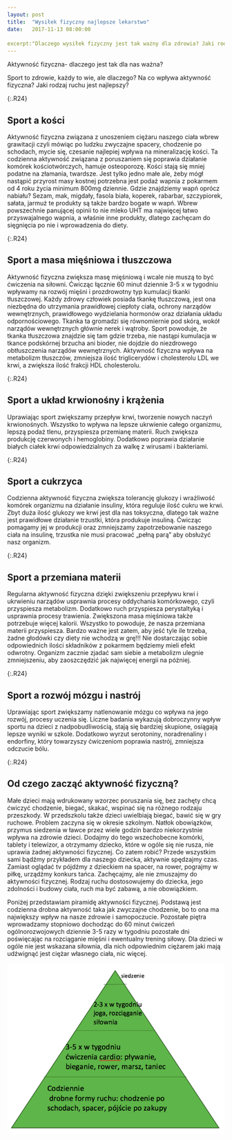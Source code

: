 ```yaml
---
layout: post
title:  "Wysiłek fizyczny najlepsze lekarstwo"
date:   2017-11-13 08:00:00

excerpt:"Dlaczego wysiłek fizyczny jest tak ważny dla zdrowia? Jaki rodzaj sportu i w jakich ilościach jest najlepszy dla nas i naszych dzieci?"
---
```


Aktywność fizyczna- dlaczego jest tak dla nas ważna?

Sport to zdrowie, każdy to wie, ale dlaczego? Na co wpływa aktywność fizyczna? Jaki rodzaj ruchu jest najlepszy?

{:.R24}
## Sport a kości
Aktywność fizyczna związana z unoszeniem ciężaru naszego ciała wbrew grawitacji czyli mówiąc po ludzku zwyczajne spacery, chodzenie po schodach, mycie się, czesanie najlepiej wpływa na mineralizację kości. Ta codzienna aktywność związana z poruszaniem się poprawia działanie komórek kościotwórczych, hamuje osteoporozę. Kości stają się mniej podatne na złamania, twardsze. Jest tylko jedno małe ale, żeby mógł nastąpić przyrost masy kostnej potrzebna jest podaż wapnia z pokarmem od 4 roku życia minimum 800mg dziennie. Gdzie znajdziemy wapń oprócz nabiału? Sezam, mak, migdały, fasola biała, koperek, rabarbar, szczypiorek, sałata, jarmuż te produkty są także bardzo bogate w wapń. Wbrew powszechnie panującej opinii to nie mleko UHT ma najwięcej łatwo przyswajalnego wapnia, a właśnie inne produkty, dlatego zachęcam do sięgnięcia po nie i wprowadzenia do diety.

{:.R24}
## Sport a masa mięśniowa i tłuszczowa
Aktywność fizyczna zwiększa masę mięśniową i wcale nie muszą to być ćwiczenia na siłowni. Ćwicząc łącznie 60 minut dziennie 3-5 x w tygodniu wpływamy na rozwój mięśni i prozdrowotny typ kumulacji tkanki tłuszczowej. Każdy zdrowy człowiek posiada tkankę tłuszczową, jest ona niezbędna do utrzymania prawidłowej ciepłoty ciała, ochrony narządów wewnętrznych, prawidłowego wydzielania hormonów oraz działania układu odpornościowego. Tkanka ta gromadzi się równomiernie pod skórą, wokół narządów wewnętrznych głównie nerek i wątroby. Sport powoduje, że tkanka tłuszczowa znajdzie się tam gdzie trzeba, nie nastąpi kumulacja w tkance podskórnej brzucha ani bioder, nie dojdzie do niezdrowego obtłuszczenia narządów wewnętrznych. Aktywność fizyczna wpływa na metabolizm tłuszczów, zmniejsza ilość triglicerydów i cholesterolu LDL we krwi, a zwiększa ilość frakcji HDL cholesterolu.

{:.R24}
## Sport a układ krwionośny i krążenia
Uprawiając sport zwiększamy przepływ krwi, tworzenie nowych naczyń krwionośnych. Wszystko to wpływa na lepsze ukrwienie całego organizmu, lepszą podaż tlenu, przyspiesza przemianę materii. Ruch zwiększa produkcję czerwonych i hemoglobiny. Dodatkowo poprawia działanie białych ciałek krwi odpowiedzialnych za walkę z wirusami i bakteriami.

{:.R24}
## Sport a cukrzyca 
Codzienna aktywność fizyczna zwiększa tolerancję glukozy i wrażliwość komórek organizmu na działanie insuliny, która reguluje ilość cukru we krwi. Zbyt duża ilość glukozy we krwi jest dla nas toksyczna, dlatego tak ważne jest prawidłowe działanie trzustki, która produkuje insuliną. Ćwicząc pomagamy jej w produkcji oraz zmniejszamy zapotrzebowanie naszego ciała na insulinę, trzustka nie musi pracować „pełną parą” aby obsłużyć nasz organizm.

{:.R24}
## Sport a przemiana materii
Regularna aktywność fizyczna dzięki zwiększeniu przepływu krwi i ukrwieniu narządów usprawnia procesy oddychania komórkowego, czyli przyspiesza metabolizm. Dodatkowo ruch przyspiesza perystaltyką i usprawnia procesy trawienia. Zwiększona masa mięśniowa także potrzebuje więcej kalorii. Wszystko to powoduje, że nasza przemiana materii przyspiesza.
Bardzo ważne jest zatem, aby jeść tyle ile trzeba, żadne głodówki czy diety nie wchodzą w grę!!! Nie dostarczając sobie odpowiednich ilości składników z pokarmem będziemy mieli efekt odwrotny. Organizm zacznie zjadać sam siebie a metabolizm ulegnie zmniejszeniu, aby zaoszczędzić jak najwięcej energii na później.

{:.R24}
## Sport a rozwój mózgu i nastrój
Uprawiając sport zwiększamy natlenowanie mózgu co wpływa na jego rozwój, procesy uczenia się. Liczne badania wykazują dobroczynny wpływ sportu na dzieci z nadpobudliwością, stają się bardziej skupione, osiągają lepsze wyniki w szkole. Dodatkowo wyrzut serotoniny, noradrenaliny i endorfiny, który towarzyszy ćwiczeniom poprawia nastrój, zmniejsza odczucie bólu.

{:.R24}
## Od czego zacząć aktywność fizyczną?
Małe dzieci mają wdrukowany wzorzec poruszania się, bez zachęty chcą ćwiczyć chodzenie, biegać, skakać, wspinać się na różnego rodzaju przeszkody. W przedszkolu także dzieci uwielbiają biegać, bawić się w gry ruchowe. Problem zaczyna się w okresie szkolnym. Natłok obowiązków, przymus siedzenia w ławce przez wiele godzin bardzo niekorzystnie wpływa na zdrowie dzieci. Dodajmy do tego wszechobecne komórki, tablety i telewizor, a otrzymamy dziecko, które w ogóle się nie rusza, nie uprawia żadnej aktywności fizycznej. Co zatem robić? Przede wszystkim sami bądźmy przykładem dla naszego dziecka, aktywnie spędzajmy czas. Zamiast oglądać tv pójdźmy z dzieckiem na spacer, na rower, pograjmy w piłkę, urządźmy konkurs tańca. Zachęcajmy, ale nie zmuszajmy do aktywności fizycznej. Rodzaj ruchu dostosowujemy do dziecka, jego zdolności i budowy ciała, ruch ma być zabawą, a nie obowiązkiem.

Poniżej przedstawiam piramidę aktywności fizycznej. Podstawą jest codzienna drobna aktywność taka jak zwyczajne chodzenie, bo to ona ma największy wpływ na nasze zdrowie i samopoczucie. Pozostałe piętra wprowadzamy stopniowo dochodząc do 60 minut ćwiczeń ogólnorozwojowych dziennie 3-5 razy w tygodniu pozostałe dni poświęcając na rozciąganie mięśni i ewentualny trening siłowy. Dla dzieci w ogóle nie jest wskazana siłownia, dla nich odpowiednim ciężarem jaki mają udźwignąć jest ciężar własnego ciała, nic więcej. 

![piramida wysiłku fizycznego](/png/piramidasportu.png)
